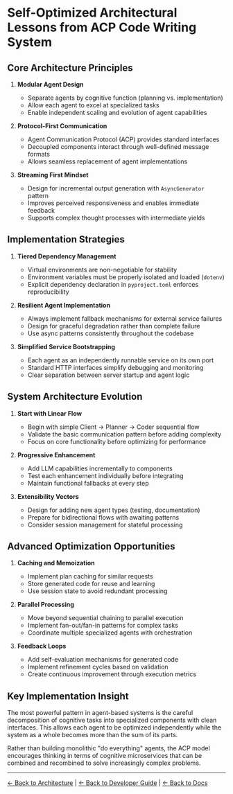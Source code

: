 # Self-Optimized Architectural Lessons from ACP Code Writing System

## Core Architecture Principles

1. **Modular Agent Design**
   - Separate agents by cognitive function (planning vs. implementation)
   - Allow each agent to excel at specialized tasks
   - Enable independent scaling and evolution of agent capabilities

2. **Protocol-First Communication**
   - Agent Communication Protocol (ACP) provides standard interfaces
   - Decoupled components interact through well-defined message formats
   - Allows seamless replacement of agent implementations

3. **Streaming First Mindset**
   - Design for incremental output generation with `AsyncGenerator` pattern
   - Improves perceived responsiveness and enables immediate feedback
   - Supports complex thought processes with intermediate yields

## Implementation Strategies

1. **Tiered Dependency Management**
   - Virtual environments are non-negotiable for stability
   - Environment variables must be properly isolated and loaded (`dotenv`)
   - Explicit dependency declaration in `pyproject.toml` enforces reproducibility

2. **Resilient Agent Implementation**
   - Always implement fallback mechanisms for external service failures
   - Design for graceful degradation rather than complete failure
   - Use async patterns consistently throughout the codebase

3. **Simplified Service Bootstrapping**
   - Each agent as an independently runnable service on its own port
   - Standard HTTP interfaces simplify debugging and monitoring
   - Clear separation between server startup and agent logic

## System Architecture Evolution

1. **Start with Linear Flow**
   - Begin with simple Client → Planner → Coder sequential flow
   - Validate the basic communication pattern before adding complexity
   - Focus on core functionality before optimizing for performance

2. **Progressive Enhancement**
   - Add LLM capabilities incrementally to components
   - Test each enhancement individually before integrating
   - Maintain functional fallbacks at every step

3. **Extensibility Vectors**
   - Design for adding new agent types (testing, documentation)
   - Prepare for bidirectional flows with awaiting patterns
   - Consider session management for stateful processing

## Advanced Optimization Opportunities

1. **Caching and Memoization**
   - Implement plan caching for similar requests
   - Store generated code for reuse and learning
   - Use session state to avoid redundant processing

2. **Parallel Processing**
   - Move beyond sequential chaining to parallel execution
   - Implement fan-out/fan-in patterns for complex tasks
   - Coordinate multiple specialized agents with orchestration

3. **Feedback Loops**
   - Add self-evaluation mechanisms for generated code
   - Implement refinement cycles based on validation
   - Create continuous improvement through execution metrics

## Key Implementation Insight

The most powerful pattern in agent-based systems is the careful decomposition of cognitive tasks into specialized components with clean interfaces. This allows each agent to be optimized independently while the system as a whole becomes more than the sum of its parts.

Rather than building monolithic "do everything" agents, the ACP model encourages thinking in terms of cognitive microservices that can be combined and recombined to solve increasingly complex problems.

---

[← Back to Architecture](../architecture/) | [← Back to Developer Guide](../../developer-guide/) | [← Back to Docs](../../../)
